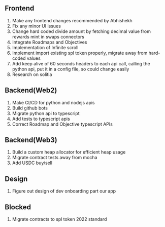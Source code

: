 Frontend
--------------------------------------------
1) Make any frontend changes recommended by Abhishekh
2) Fix any minor UI issues
3) Change hard coded divide amount by fetching decimal value from rewards mint in swaps connectors
4) Integrate Roadmaps and Objectives
5) Implementation of Infinite scroll
6) Implement import existing spl token properly, migrate away from hard-coded values
7) Add keep alive of 60 seconds headers to each api call, calling the python api, put it in a config file, so could change easily
8) Research on solitia

Backend(Web2)
---------------------------------------------
1) Make CI/CD for python and nodejs apis
2) Build github bots
3) Migrate python api to typescript
4) Add tests to typescript apis
5) Correct Roadmap and Objective typescript APIs

Backend(Web3)
---------------------------------------------
1) Build a custom heap allocator for efficient heap usage
2) Migrate contract tests away from mocha
3) Add USDC buy/sell

Design
---------------------------------------------
1) Figure out design of dev onboarding part our app

Blocked
---------------------------------------------
1) Migrate contracts to spl token 2022 standard
